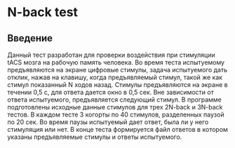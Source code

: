 # N-back test
## Введение
Данный тест разработан для проверки воздействия при стимуляции tACS мозга на рабочую память человека.
Во время теста испытуемому предъявляются на экране цифровые стимулы, задача испытуемого дать отклик, нажав на клавишу, когда предъявляемый стимул, такой же как стимул показанный N ходов назад. Стимулы предъявляются на экране в течении 0,5 с, для ответа дается окно в 0,5 сек. Вне зависимости от ответа испытуемого, предъявляется следующий стимул.
В программе подготовлены исходные данные стимулов для трех 2N-back и 3N-back тестов. В каждом тесте 3 когорты по 40 стимулов, разделенных паузой по 20 сек. Во время паузы испытуемый дает ответ, была ли у него стимуляция или нет. В конце теста формируется  файл ответов в котором указаны предъявляемые стимулы и ответы испытуемого.
